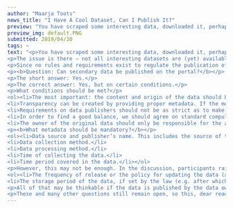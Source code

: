 ```yaml
---
author: "Maarja Toots"
news_title: "I Have A Cool Dataset, Can I Publish It?"
preview: "You have scraped some interesting data, downloaded it, perhaps modified a bit or combined with other data and what you now have is a really cool dataset that you would love to share with others. So here’s the question: can an organization or an individual share a dataset on opendata.riik.ee that is based on processing or combining someone else’s data?"
preview_img: default.PNG
submitted: 2019/04/30
tags: ~
text: "<p>You have scraped some interesting data, downloaded it, perhaps modified a bit or combined with other data and what you now have is a really cool dataset that you would love to share with others. So here’s the question: can an organization or an individual share a dataset on opendata.riik.ee that is based on processing or combining <b>someone else’s</b> data?</p>
<p>The issue is there – not all interesting datasets are (yet) available on the portal and some not even on the data holder’s website. Can an eager user help a data holder publish their data? On what conditions? As an example, the need for more clarity recently came up in relation to election data, which the data holder has not released under an open license but in which there seems to be considerable public interest (see the <a href=\"https://github.com/okestonia/opendata-issue-tracker/issues/134\" title=\"GitHub conversation\">Github conversation</a>).
<p>Since no rules and requirements exist to regulate the publication of secondary data, the participants in the legal issues workshop at the Open Data Forum of 18 April took the first steps in formulating some as a basis of further discussion. As a result of a heated debate, the following proposals were made:</p>
<p><b>Question: Can secondary data be published on the portal?</b></p>
<p>The short answer: Yes.</p> 
<p>The correct answer: Yes, but on certain conditions.</p>
<p>What conditions should be met?</p>
<ol><li>The most important: the content and origin of the data should be transparent for users.</li>
<li>Transparency can be created by providing proper metadata. If the metadata is detailed and correct, users can assess the credibility of the data. As a rule, the more detailed the metadata, the more trustworthy the data (unless the data holder has issued an explicit warning about possible errors in data, which, of course, would be nice of them).</li> 
<li>Requirements on data publishers should not be as strict as to make them lose interest in publishing the data – publishers should be required to do as little as possible and as much as necessary.</li> 
<li>In order to find a good balance, we should agree on standard compulsory metadata that any dataset should always have. In addition to that, it is advisable to agree on a set of recommended but not mandatory metadata which could help users assess the quality of the dataset. Any metadata should always follow an agreed structure.</li> 
<li>The owner of the original data should only be responsible for the accuracy of the metadata provided with the original dataset. The owner of the original dataset is not liable for any indirect damages caused by users of the data or its derivatives.</li></ol>
<p><b>What metadata should be mandatory?</b></p>
<ol><li>Data source and publisher’s name. This includes the source of the secondary dataset and the original data that the dataset is derived from.</li> 
<li>Data collection method.</li> 
<li>Data processing method.</li>
<li>Time of collecting the data.</li>
<li>Time period covered in the data.</li></ol>
<p>However, this may not be enough. In the discussion, participants raised a familiar problem: you have built a brilliant service on someone else’s data, you wake up one morning, open your computer and… it’s all broken! The cause may be a change in the data collection method, update frequency or the composition of the data, or perhaps change in a process, regulation or law due to which the data is no longer available in the same format. Such situations may be more common if the data is collected and published not because of a long-term legal obligation but at the data provider’s own initiative. In other words, it is crucial for the provider of an open data driven service to know whether and for how long the data that they use will continue to be published. It would therefore be extremely helpful if the data holder would give an advance notice of any changes in the availability of the data. To this end, the metadata could also include information on:</p>
<ol><li>The frequency of release or the policy for updating the data (as a small remark, a lot of the datasets currently in the portal provide no information on their update frequency).</li>
<li>The storage period of the data, if set by the law (e.g. after which time period the data would be archived).</li></ol>
<p>All of that may be thinkable if the data is published by the data owner. However, where should this information come for data that is scraped and uploaded by another party? What if the holder of the original data does not wish the data to be published on the portal? Should it only be allowed to publish data which the original data holder has provided with a clear license? What if the license is not specified?</p>
<p>These and many other questions still remain open, so this, dear readers, is where we’ll invite you to <a href=\"https://github.com/okestonia/opendata-issue-tracker/issues/212\" title=\"join the discussion on GitHub!\">join the discussion on GitHub!</a>! Based on your input, guidelines will be formulated to outline the data publisher's obligations and set a clearer responsibility for data holders, users and any intermediaries.</p>"
---
```

